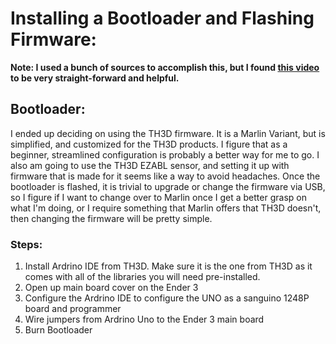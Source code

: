 # Installing a Bootloader and Flashing Firmware:

**Note: I used a bunch of sources to accomplish this, but I found [this video](https://youtu.be/fIl5X2ffdyo) to be very straight-forward and helpful.**

## Bootloader:

I ended up deciding on using the TH3D firmware.  It is a Marlin Variant, but is simplified, and customized for the TH3D products.  I figure that as a beginner, streamlined configuration is probably a better way for me to go.  I also am going to use the TH3D EZABL sensor, and setting it up with firmware that is made for it seems like a way to avoid headaches.  Once the bootloader is flashed, it is trivial to upgrade or change the firmware via USB, so I figure if I want to change over to Marlin once I get a better grasp on what I'm doing, or I require something that Marlin offers that TH3D doesn't, then changing the firmware will be pretty simple.

### Steps:

1. Install Ardrino IDE from TH3D. Make sure it is the one from TH3D as it comes with all of the libraries you will need pre-installed.
2. Open up main board cover on the Ender 3
3. Configure the Ardrino IDE to configure the UNO as a sanguino 1248P board and programmer
4. Wire jumpers from Ardrino Uno to the Ender 3 main board
5. Burn Bootloader

